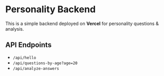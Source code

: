 # Personality Backend

This is a simple backend deployed on **Vercel** for personality questions & analysis.

## API Endpoints
- `/api/hello`
- `/api/questions-by-age?age=20`
- `/api/analyze-answers`
